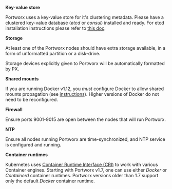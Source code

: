 **Key-value store**

Portworx uses a key-value store for it's clustering metadata. Please have a clustered key-value database (_etcd_ or _consul_) installed and ready. For etcd installation instructions please refer to [this doc](/maintain/etcd.html).

**Storage**

At least one of the Portworx nodes should have extra storage available, in a form of unformatted partition or a disk-drive.

Storage devices explicitly given to Portworx will be automatically formatted by PX.

**Shared mounts**

If you are running Docker v1.12, you *must* configure Docker to allow shared mounts propagation (see [instructions](/knowledgebase/shared-mount-propagation.html)).   Higher versions of Docker do not need to be reconfigured.

**Firewall**

Ensure ports 9001-9015 are open between the nodes that will run Portworx.

**NTP**

Ensure all nodes running Portworx are time-synchronized, and NTP service is configured and running.

**Container runtimes**

Kubernetes uses [Container Runtime Interface (CRI)](https://kubernetes.io/docs/setup/cri/) to work with various Container engines.
Starting with Portworx v1.7, one can use either _Docker_ or _Containerd_ container runtimes.  Portworx versions older than 1.7 support only the default _Docker_ container runtime.
